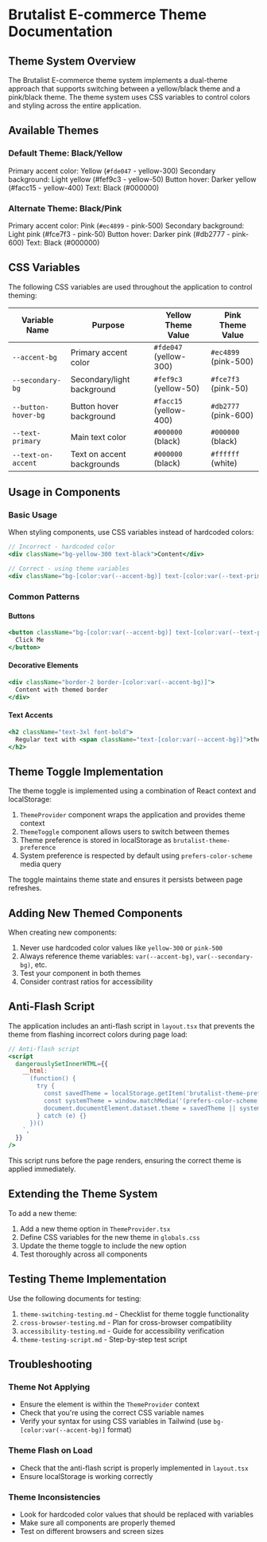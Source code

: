 # Brutalist E-commerce Theme Documentation

## Theme System Overview

The Brutalist E-commerce theme system implements a dual-theme approach that supports switching between a yellow/black theme and a pink/black theme. The theme system uses CSS variables to control colors and styling across the entire application.

## Available Themes

### Default Theme: Black/Yellow

Primary accent color: Yellow (`#fde047` - yellow-300)
Secondary background: Light yellow (#fef9c3 - yellow-50)
Button hover: Darker yellow (#facc15 - yellow-400)
Text: Black (#000000)

### Alternate Theme: Black/Pink

Primary accent color: Pink (`#ec4899` - pink-500)
Secondary background: Light pink (#fce7f3 - pink-50) 
Button hover: Darker pink (#db2777 - pink-600)
Text: Black (#000000)

## CSS Variables

The following CSS variables are used throughout the application to control theming:

| Variable Name | Purpose | Yellow Theme Value | Pink Theme Value |
|---------------|---------|-------------------|------------------|
| `--accent-bg` | Primary accent color | `#fde047` (yellow-300) | `#ec4899` (pink-500) |
| `--secondary-bg` | Secondary/light background | `#fef9c3` (yellow-50) | `#fce7f3` (pink-50) |
| `--button-hover-bg` | Button hover background | `#facc15` (yellow-400) | `#db2777` (pink-600) |
| `--text-primary` | Main text color | `#000000` (black) | `#000000` (black) |
| `--text-on-accent` | Text on accent backgrounds | `#000000` (black) | `#ffffff` (white) |

## Usage in Components

### Basic Usage

When styling components, use CSS variables instead of hardcoded colors:

```jsx
// Incorrect - hardcoded color
<div className="bg-yellow-300 text-black">Content</div>

// Correct - using theme variables
<div className="bg-[color:var(--accent-bg)] text-[color:var(--text-primary)]">Content</div>
```

### Common Patterns

#### Buttons

```jsx
<button className="bg-[color:var(--accent-bg)] text-[color:var(--text-primary)] hover:bg-[color:var(--button-hover-bg)]">
  Click Me
</button>
```

#### Decorative Elements

```jsx
<div className="border-2 border-[color:var(--accent-bg)]">
  Content with themed border
</div>
```

#### Text Accents

```jsx
<h2 className="text-3xl font-bold">
  Regular text with <span className="text-[color:var(--accent-bg)]">themed accent</span>
</h2>
```

## Theme Toggle Implementation

The theme toggle is implemented using a combination of React context and localStorage:

1. `ThemeProvider` component wraps the application and provides theme context
2. `ThemeToggle` component allows users to switch between themes
3. Theme preference is stored in localStorage as `brutalist-theme-preference`
4. System preference is respected by default using `prefers-color-scheme` media query

The toggle maintains theme state and ensures it persists between page refreshes.

## Adding New Themed Components

When creating new components:

1. Never use hardcoded color values like `yellow-300` or `pink-500`
2. Always reference theme variables: `var(--accent-bg)`, `var(--secondary-bg)`, etc.
3. Test your component in both themes
4. Consider contrast ratios for accessibility

## Anti-Flash Script

The application includes an anti-flash script in `layout.tsx` that prevents the theme from flashing incorrect colors during page load:

```jsx
// Anti-flash script
<script 
  dangerouslySetInnerHTML={{
    __html: `
      (function() {
        try {
          const savedTheme = localStorage.getItem('brutalist-theme-preference');
          const systemTheme = window.matchMedia('(prefers-color-scheme: pink)').matches ? 'pink' : 'yellow';
          document.documentElement.dataset.theme = savedTheme || systemTheme;
        } catch (e) {}
      })()
    `,
  }}
/>
```

This script runs before the page renders, ensuring the correct theme is applied immediately.

## Extending the Theme System

To add a new theme:

1. Add a new theme option in `ThemeProvider.tsx`
2. Define CSS variables for the new theme in `globals.css`
3. Update the theme toggle to include the new option
4. Test thoroughly across all components

## Testing Theme Implementation

Use the following documents for testing:

1. `theme-switching-testing.md` - Checklist for theme toggle functionality
2. `cross-browser-testing.md` - Plan for cross-browser compatibility
3. `accessibility-testing.md` - Guide for accessibility verification
4. `theme-testing-script.md` - Step-by-step test script

## Troubleshooting

### Theme Not Applying

- Ensure the element is within the `ThemeProvider` context
- Check that you're using the correct CSS variable names
- Verify your syntax for using CSS variables in Tailwind (use `bg-[color:var(--accent-bg)]` format)

### Theme Flash on Load

- Check that the anti-flash script is properly implemented in `layout.tsx`
- Ensure localStorage is working correctly

### Theme Inconsistencies

- Look for hardcoded color values that should be replaced with variables
- Make sure all components are properly themed
- Test on different browsers and screen sizes 